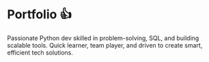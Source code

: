 # Portfolio 👍
Passionate Python dev skilled in problem-solving, SQL, and building scalable tools. Quick learner, team player, and driven to create smart, efficient tech solutions.
